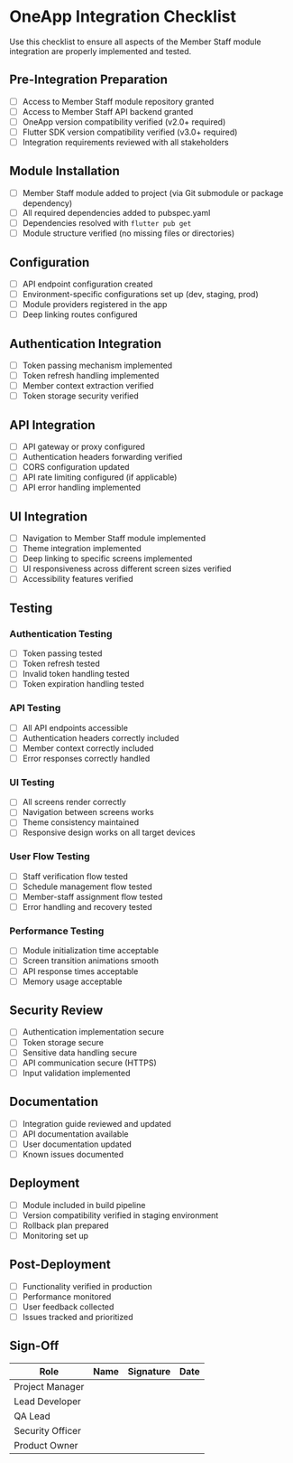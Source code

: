 # OneApp Integration Checklist

Use this checklist to ensure all aspects of the Member Staff module integration are properly implemented and tested.

## Pre-Integration Preparation

- [ ] Access to Member Staff module repository granted
- [ ] Access to Member Staff API backend granted
- [ ] OneApp version compatibility verified (v2.0+ required)
- [ ] Flutter SDK version compatibility verified (v3.0+ required)
- [ ] Integration requirements reviewed with all stakeholders

## Module Installation

- [ ] Member Staff module added to project (via Git submodule or package dependency)
- [ ] All required dependencies added to pubspec.yaml
- [ ] Dependencies resolved with `flutter pub get`
- [ ] Module structure verified (no missing files or directories)

## Configuration

- [ ] API endpoint configuration created
- [ ] Environment-specific configurations set up (dev, staging, prod)
- [ ] Module providers registered in the app
- [ ] Deep linking routes configured

## Authentication Integration

- [ ] Token passing mechanism implemented
- [ ] Token refresh handling implemented
- [ ] Member context extraction verified
- [ ] Token storage security verified

## API Integration

- [ ] API gateway or proxy configured
- [ ] Authentication headers forwarding verified
- [ ] CORS configuration updated
- [ ] API rate limiting configured (if applicable)
- [ ] API error handling implemented

## UI Integration

- [ ] Navigation to Member Staff module implemented
- [ ] Theme integration implemented
- [ ] Deep linking to specific screens implemented
- [ ] UI responsiveness across different screen sizes verified
- [ ] Accessibility features verified

## Testing

### Authentication Testing

- [ ] Token passing tested
- [ ] Token refresh tested
- [ ] Invalid token handling tested
- [ ] Token expiration handling tested

### API Testing

- [ ] All API endpoints accessible
- [ ] Authentication headers correctly included
- [ ] Member context correctly included
- [ ] Error responses correctly handled

### UI Testing

- [ ] All screens render correctly
- [ ] Navigation between screens works
- [ ] Theme consistency maintained
- [ ] Responsive design works on all target devices

### User Flow Testing

- [ ] Staff verification flow tested
- [ ] Schedule management flow tested
- [ ] Member-staff assignment flow tested
- [ ] Error handling and recovery tested

### Performance Testing

- [ ] Module initialization time acceptable
- [ ] Screen transition animations smooth
- [ ] API response times acceptable
- [ ] Memory usage acceptable

## Security Review

- [ ] Authentication implementation secure
- [ ] Token storage secure
- [ ] Sensitive data handling secure
- [ ] API communication secure (HTTPS)
- [ ] Input validation implemented

## Documentation

- [ ] Integration guide reviewed and updated
- [ ] API documentation available
- [ ] User documentation updated
- [ ] Known issues documented

## Deployment

- [ ] Module included in build pipeline
- [ ] Version compatibility verified in staging environment
- [ ] Rollback plan prepared
- [ ] Monitoring set up

## Post-Deployment

- [ ] Functionality verified in production
- [ ] Performance monitored
- [ ] User feedback collected
- [ ] Issues tracked and prioritized

## Sign-Off

| Role | Name | Signature | Date |
|------|------|-----------|------|
| Project Manager | | | |
| Lead Developer | | | |
| QA Lead | | | |
| Security Officer | | | |
| Product Owner | | | |
